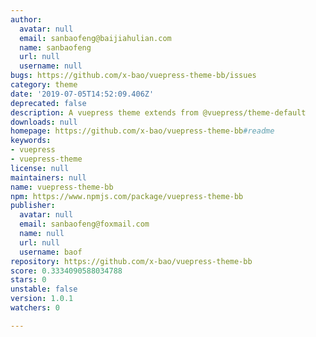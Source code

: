 ```yaml
---
author:
  avatar: null
  email: sanbaofeng@baijiahulian.com
  name: sanbaofeng
  url: null
  username: null
bugs: https://github.com/x-bao/vuepress-theme-bb/issues
category: theme
date: '2019-07-05T14:52:09.406Z'
deprecated: false
description: A vuepress theme extends from @vuepress/theme-default
downloads: null
homepage: https://github.com/x-bao/vuepress-theme-bb#readme
keywords:
- vuepress
- vuepress-theme
license: null
maintainers: null
name: vuepress-theme-bb
npm: https://www.npmjs.com/package/vuepress-theme-bb
publisher:
  avatar: null
  email: sanbaofeng@foxmail.com
  name: null
  url: null
  username: baof
repository: https://github.com/x-bao/vuepress-theme-bb
score: 0.3334090588034788
stars: 0
unstable: false
version: 1.0.1
watchers: 0

---
```


